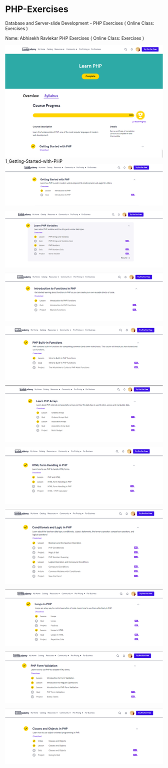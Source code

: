 # PHP-Exercises
Database and Server-slide Development - PHP Exercises ( Online Class: Exercises )

Name: Abhisekh Ravlekar
PHP Exercises ( Online Class: Exercises )

![](PHP-exercise/01_Online-Class-Exercises.png)
1_Getting-Started-with-PHP
![](PHP-exercise/1_Getting-Started-with-PHP.png)

![](PHP-exercise/2_Learn-PHP-Variables.png)

![](PHP-exercise/3_Introduction-to-Functions-in-PHP.png)

![](PHP-exercise/4_PHP-Built-in-Functions.png)

![](PHP-exercise/5_Learn-PHP-Arrays.png)

![](PHP-exercise/6_HTML-Form-Handling-in-PHP.png)

![](PHP-exercise/7_Conditionals-and-Logic-in-PHP.png)

![](PHP-exercise/8_Loops-in-PHP.png)

![](PHP-exercise/9_PHP-Form-Validation.png)

![](PHP-exercise/10_Classes-and-Objects-in-PHP.png)

